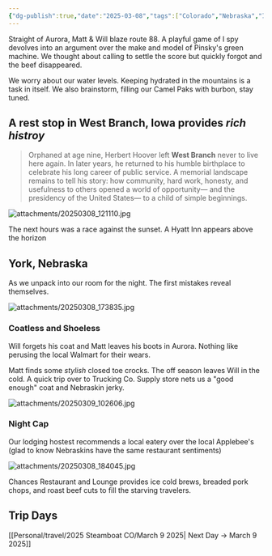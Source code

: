 ```yaml
---
{"dg-publish":true,"date":"2025-03-08","tags":["Colorado","Nebraska","Illinois"],"permalink":"/personal/travel/2025-steamboat-co/march-8-2025/","dgPassFrontmatter":true}
---
```


Straight of Aurora, Matt & Will blaze route 88. A playful game of I spy devolves into an argument over the make and model of Pinsky's green machine. We thought about calling to settle the score but quickly forgot and the beef disappeared. 

We worry about our water levels. Keeping hydrated in the mountains is a task in itself. We also brainstorm, filling our Camel Paks with burbon, stay tuned. 

## A rest stop in West Branch, Iowa provides *rich histroy*

> Orphaned at age nine, Herbert Hoover left **West Branch** never to live here again. In later years, he returned to his humble birthplace to celebrate his long career of public service. A memorial landscape remains to tell his story: how community, hard work, honesty, and usefulness to others opened a world of opportunity— and the presidency of the United States— to a child of simple beginnings.

![attachments/20250308_121110.jpg](/img/user/attachments/20250308_121110.jpg)

The next hours was a race against the sunset. A Hyatt Inn appears above the horizon

## York, Nebraska
As we unpack into our room for the night. The first mistakes reveal themselves.

![attachments/20250308_173835.jpg](/img/user/attachments/20250308_173835.jpg)

### Coatless and Shoeless
Will forgets his coat and Matt leaves his boots in Aurora. Nothing like perusing the local Walmart for their wears. 

Matt finds some *stylish* closed toe crocks. The off season leaves Will in the cold. A quick trip over to Trucking Co. Supply store nets us a "good enough" coat and Nebraskin jerky. 

![attachments/20250309_102606.jpg](/img/user/attachments/20250309_102606.jpg)

### Night Cap
Our lodging hostest recommends a local eatery over the local Applebee's (glad to know Nebraskins have the same restaurant sentiments)

![attachments/20250308_184045.jpg](/img/user/attachments/20250308_184045.jpg)

Chances Restaurant and Lounge provides ice cold brews, breaded pork chops, and roast beef cuts to fill the starving travelers. 
## Trip Days
[[Personal/travel/2025 Steamboat CO/March 9 2025\| Next Day -> March 9 2025]]